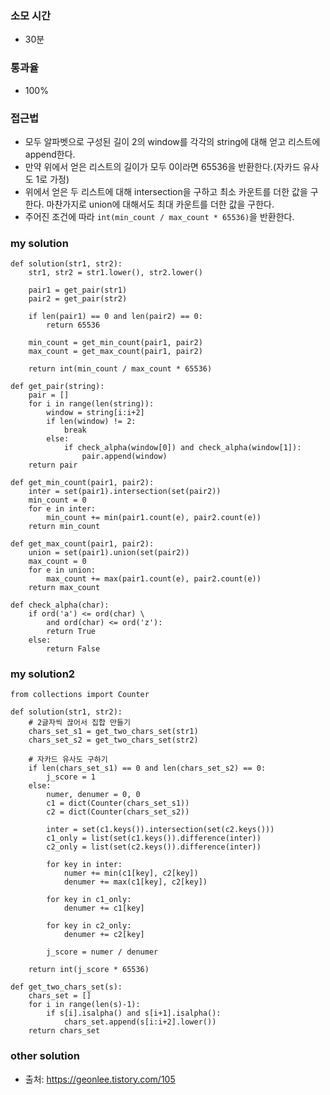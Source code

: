 ### 소모 시간
- 30분

### 통과율
- 100%

### 접근법
- 모두 알파벳으로 구성된 길이 2의 window를 각각의 string에 대해 얻고 리스트에 append한다.
- 만약 위에서 얻은 리스트의 길이가 모두 0이라면 65536을 반환한다.(자카드 유사도 1로 가정)
- 위에서 얻은 두 리스트에 대해 intersection을 구하고 최소 카운트를 더한 값을 구한다. 마찬가지로 union에 대해서도 최대 카운트를 더한 값을 구한다.
- 주어진 조건에 따라 `int(min_count / max_count * 65536)`을 반환한다.

### my solution
```
def solution(str1, str2):
    str1, str2 = str1.lower(), str2.lower()
    
    pair1 = get_pair(str1)
    pair2 = get_pair(str2)
    
    if len(pair1) == 0 and len(pair2) == 0:
        return 65536
    
    min_count = get_min_count(pair1, pair2)
    max_count = get_max_count(pair1, pair2)
    
    return int(min_count / max_count * 65536)

def get_pair(string):
    pair = []
    for i in range(len(string)):
        window = string[i:i+2]
        if len(window) != 2:
            break
        else:
            if check_alpha(window[0]) and check_alpha(window[1]):
                pair.append(window)
    return pair
    
def get_min_count(pair1, pair2):
    inter = set(pair1).intersection(set(pair2))
    min_count = 0
    for e in inter:
        min_count += min(pair1.count(e), pair2.count(e))
    return min_count
    
def get_max_count(pair1, pair2):
    union = set(pair1).union(set(pair2))
    max_count = 0
    for e in union:
        max_count += max(pair1.count(e), pair2.count(e))
    return max_count
        
def check_alpha(char):
    if ord('a') <= ord(char) \
        and ord(char) <= ord('z'):
        return True
    else:
        return False
```

### my solution2
```
from collections import Counter

def solution(str1, str2):
    # 2글자씩 끊어서 집합 만들기
    chars_set_s1 = get_two_chars_set(str1)
    chars_set_s2 = get_two_chars_set(str2)

    # 자카드 유사도 구하기
    if len(chars_set_s1) == 0 and len(chars_set_s2) == 0:
        j_score = 1
    else:
        numer, denumer = 0, 0
        c1 = dict(Counter(chars_set_s1))
        c2 = dict(Counter(chars_set_s2))

        inter = set(c1.keys()).intersection(set(c2.keys()))
        c1_only = list(set(c1.keys()).difference(inter))
        c2_only = list(set(c2.keys()).difference(inter))
        
        for key in inter:
            numer += min(c1[key], c2[key])
            denumer += max(c1[key], c2[key])
        
        for key in c1_only:
            denumer += c1[key]
        
        for key in c2_only:
            denumer += c2[key]
        
        j_score = numer / denumer
    
    return int(j_score * 65536)

def get_two_chars_set(s):
    chars_set = []
    for i in range(len(s)-1):
        if s[i].isalpha() and s[i+1].isalpha():
            chars_set.append(s[i:i+2].lower())
    return chars_set
```

### other solution
- 출처: https://geonlee.tistory.com/105

